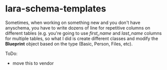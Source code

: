 # lara-schema-templates

Sometimes, when working on something new and you don't have anyschema, you have to write dozens of line for repetitive columns on different tables (e.g. you're going to use _first_name_ and _last_name_ columns for multiple tables, so what I did is create different classes and modify the **Blueprint** object based on the type (Basic, Person, Files, etc).

ToDo:
 - move this to vendor
